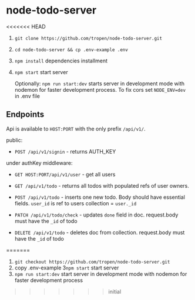 # node-todo-server

<<<<<<< HEAD
1. `git clone https://github.com/tropen/node-todo-server.git`
2. `cd node-todo-server && cp .env-example .env`
3. `npm install` dependencies installment
4. `npm start` start server

    Optionally: 
`npm run start:dev` starts server in development mode with nodemon for faster development process.
To fix cors set `NODE_ENV=dev` in .env file 

## Endpoints
Api is available to `HOST:PORT` with the only prefix `/api/v1/`.

public:
 * `POST /api/v1/signin` - returns AUTH_KEY

under authKey middleware:
* `GET HOST:PORT/api/v1/user` - get all users


* `GET /api/v1/todo` - returns all todos with populated refs of user owners.
* `POST /api/v1/todo` - inserts one new todo. Body should have essential fields. `user_id` is ref to users collection = `user._id`
* `PATCH /api/v1/todo/check` - updates `done` field in doc. request.body must have the `_id` of todo 
* `DELETE /api/v1/todo` - deletes doc from collection. request.body must have the `_id` of todo



=======
1. `git checkout https://github.com/tropen/node-todo-server.git`
2. copy .env-example
3`npm start` start server
4. `npm run start:dev` start server in development mode with nodemon for faster development process
>>>>>>> initial
